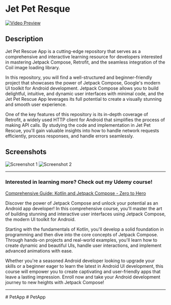 # Jet Pet Resque
[![Video Preview](https://img.youtube.com/vi/jKRgQNUfLnw/0.jpg)](https://www.youtube.com/watch?v=jKRgQNUfLnw)



## Description

Jet Pet Rescue App is a cutting-edge repository that serves as a comprehensive and interactive learning resource for developers interested in mastering Jetpack Compose, Retrofit, and the seamless integration of the Coil image loading library.

In this repository, you will find a well-structured and beginner-friendly project that showcases the power of Jetpack Compose, Google's modern UI toolkit for Android development. Jetpack Compose allows you to build delightful, intuitive, and dynamic user interfaces with minimal code, and the Jet Pet Rescue App leverages its full potential to create a visually stunning and smooth user experience.

One of the key features of this repository is its in-depth coverage of Retrofit, a widely used HTTP client for Android that simplifies the process of making API calls. By studying the code and implementation in Jet Pet Rescue, you'll gain valuable insights into how to handle network requests efficiently, process responses, and handle errors seamlessly.

## Screenshots

![Screenshot 1](screenshots/screen2.png)
![Screenshot 2](screenshots/screen3.png)

---

### **Interested in learning more? Check out my Udemy course!**

[Comprehensive Guide: Kotlin and Jetpack Compose - Zero to Hero](https://www.udemy.com/course/comprehensive-guide-kotlin-and-jetpack-compose-zero-to-hero/?referralCode=9FD0E587154B09DCF430)


Discover the power of Jetpack Compose and unlock your potential as an Android app developer! In this comprehensive course, you'll master the art of building stunning and interactive user interfaces using Jetpack Compose, the modern UI toolkit for Android.

Starting with the fundamentals of Kotlin, you'll develop a solid foundation in programming and then dive into the core concepts of Jetpack Compose. Through hands-on projects and real-world examples, you'll learn how to create dynamic and beautiful UIs, handle user interactions, and implement advanced animations with ease.

Whether you're a seasoned Android developer looking to upgrade your skills or a beginner eager to learn the latest in Android UI development, this course will empower you to create captivating and user-friendly apps that leave a lasting impression. Enroll now and take your Android development journey to new heights with Jetpack Compose!

---
#   P e t A p p  
 #   P e t A p p  
 